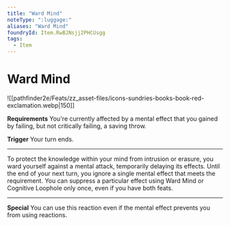 ```yaml
---
title: "Ward Mind"
noteType: ":luggage:"
aliases: "Ward Mind"
foundryId: Item.RwBJNsjj2PHCUsgg
tags:
  - Item
---
```


# Ward Mind
![[pathfinder2e/Feats/zz_asset-files/icons-sundries-books-book-red-exclamation.webp|150]]

**Requirements** You're currently affected by a mental effect that you gained by failing, but not critically failing, a saving throw.

**Trigger** Your turn ends.

* * *

To protect the knowledge within your mind from intrusion or erasure, you ward yourself against a mental attack, temporarily delaying its effects. Until the end of your next turn, you ignore a single mental effect that meets the requirement. You can suppress a particular effect using Ward Mind or Cognitive Loophole only once, even if you have both feats.

* * *

**Special** You can use this reaction even if the mental effect prevents you from using reactions.
